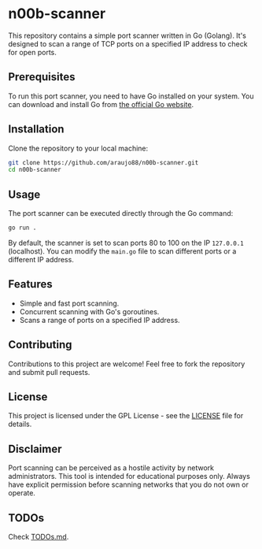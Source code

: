 # n00b-scanner

This repository contains a simple port scanner written in Go (Golang). It's designed to scan a range of TCP ports on a specified IP address to check for open ports.

## Prerequisites

To run this port scanner, you need to have Go installed on your system. You can download and install Go from [the official Go website](https://golang.org/dl/).

## Installation

Clone the repository to your local machine:

```bash
git clone https://github.com/araujo88/n00b-scanner.git
cd n00b-scanner
```

## Usage

The port scanner can be executed directly through the Go command:

```bash
go run .
```

By default, the scanner is set to scan ports 80 to 100 on the IP `127.0.0.1` (localhost). You can modify the `main.go` file to scan different ports or a different IP address.

## Features

- Simple and fast port scanning.
- Concurrent scanning with Go's goroutines.
- Scans a range of ports on a specified IP address.

## Contributing

Contributions to this project are welcome! Feel free to fork the repository and submit pull requests.

## License

This project is licensed under the GPL License - see the [LICENSE](LICENSE) file for details.

## Disclaimer

Port scanning can be perceived as a hostile activity by network administrators. This tool is intended for educational purposes only. Always have explicit permission before scanning networks that you do not own or operate.

## TODOs

Check [TODOs.md](TODOs.md).
